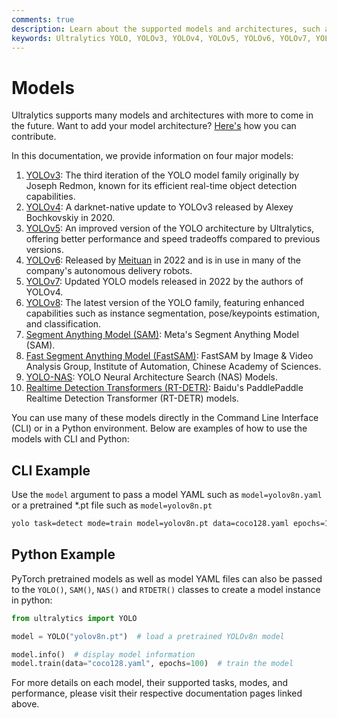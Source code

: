 ```yaml
---
comments: true
description: Learn about the supported models and architectures, such as YOLOv3, YOLOv5, and YOLOv8, and how to contribute your own model to Ultralytics.
keywords: Ultralytics YOLO, YOLOv3, YOLOv4, YOLOv5, YOLOv6, YOLOv7, YOLOv8, SAM, YOLO-NAS, RT-DETR, object detection, instance segmentation, detection transformers, real-time detection, computer vision, CLI, Python
---
```


# Models

Ultralytics supports many models and architectures with more to come in the future. Want to add your model architecture? [Here's](../help/contributing.md) how you can contribute.

In this documentation, we provide information on four major models:

1. [YOLOv3](./yolov3.md): The third iteration of the YOLO model family originally by Joseph Redmon, known for its efficient real-time object detection capabilities.
2. [YOLOv4](./yolov3.md): A darknet-native update to YOLOv3 released by Alexey Bochkovskiy in 2020.
3. [YOLOv5](./yolov5.md): An improved version of the YOLO architecture by Ultralytics, offering better performance and speed tradeoffs compared to previous versions.
4. [YOLOv6](./yolov6.md): Released by [Meituan](https://about.meituan.com/) in 2022 and is in use in many of the company's autonomous delivery robots.
5. [YOLOv7](./yolov7.md): Updated YOLO models released in 2022 by the authors of YOLOv4.
6. [YOLOv8](./yolov8.md): The latest version of the YOLO family, featuring enhanced capabilities such as instance segmentation, pose/keypoints estimation, and classification.
7. [Segment Anything Model (SAM)](./sam.md): Meta's Segment Anything Model (SAM).
8. [Fast Segment Anything Model (FastSAM)](./fast-sam.md): FastSAM by Image & Video Analysis Group, Institute of Automation, Chinese Academy of Sciences.
9. [YOLO-NAS](./yolo-nas.md): YOLO Neural Architecture Search (NAS) Models.
10. [Realtime Detection Transformers (RT-DETR)](./rtdetr.md): Baidu's PaddlePaddle Realtime Detection Transformer (RT-DETR) models.

You can use many of these models directly in the Command Line Interface (CLI) or in a Python environment. Below are examples of how to use the models with CLI and Python:

## CLI Example

Use the `model` argument to pass a model YAML such as `model=yolov8n.yaml` or a pretrained *.pt file such as `model=yolov8n.pt`

```bash
yolo task=detect mode=train model=yolov8n.pt data=coco128.yaml epochs=100
```

## Python Example

PyTorch pretrained models as well as model YAML files can also be passed to the `YOLO()`, `SAM()`, `NAS()` and `RTDETR()` classes to create a model instance in python:

```python
from ultralytics import YOLO

model = YOLO("yolov8n.pt")  # load a pretrained YOLOv8n model

model.info()  # display model information
model.train(data="coco128.yaml", epochs=100)  # train the model
```

For more details on each model, their supported tasks, modes, and performance, please visit their respective documentation pages linked above.